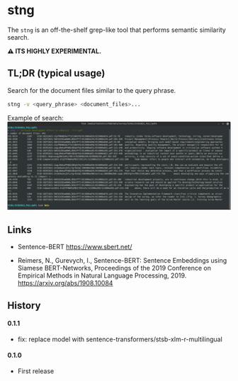 # stng

The `stng` is an off-the-shelf grep-like tool that performs semantic similarity search.

**⚠️ ITS HIGHLY EXPERIMENTAL.**

## TL;DR (typical usage)

Search for the document files similar to the query phrase.

```sh
stng -v <query_phrase> <document_files>...
```

Example of search:  
![](docs/images/run1.png)

## Links

* Sentence-BERT https://www.sbert.net/

* Reimers, N., Gurevych, I., Sentence-BERT: Sentence Embeddings using Siamese BERT-Networks, Proceedings of the 2019 Conference on Empirical Methods in Natural Language Processing, 2019. https://arxiv.org/abs/1908.10084

## History

#### 0.1.1

* fix: replace model with sentence-transformers/stsb-xlm-r-multilingual

#### 0.1.0

* First release
